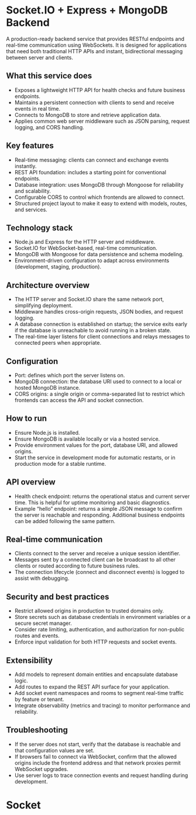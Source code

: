 # Socket.IO + Express + MongoDB Backend

A production-ready backend service that provides RESTful endpoints and real-time communication using WebSockets. It is designed for applications that need both traditional HTTP APIs and instant, bidirectional messaging between server and clients.

## What this service does
- Exposes a lightweight HTTP API for health checks and future business endpoints.
- Maintains a persistent connection with clients to send and receive events in real time.
- Connects to MongoDB to store and retrieve application data.
- Applies common web server middleware such as JSON parsing, request logging, and CORS handling.

## Key features
- Real-time messaging: clients can connect and exchange events instantly.
- REST API foundation: includes a starting point for conventional endpoints.
- Database integration: uses MongoDB through Mongoose for reliability and scalability.
- Configurable CORS to control which frontends are allowed to connect.
- Structured project layout to make it easy to extend with models, routes, and services.

## Technology stack
- Node.js and Express for the HTTP server and middleware.
- Socket.IO for WebSocket-based, real-time communication.
- MongoDB with Mongoose for data persistence and schema modeling.
- Environment-driven configuration to adapt across environments (development, staging, production).

## Architecture overview
- The HTTP server and Socket.IO share the same network port, simplifying deployment.
- Middleware handles cross-origin requests, JSON bodies, and request logging.
- A database connection is established on startup; the service exits early if the database is unreachable to avoid running in a broken state.
- The real-time layer listens for client connections and relays messages to connected peers when appropriate.

## Configuration
- Port: defines which port the server listens on.
- MongoDB connection: the database URI used to connect to a local or hosted MongoDB instance.
- CORS origins: a single origin or comma-separated list to restrict which frontends can access the API and socket connection.

## How to run
- Ensure Node.js is installed.
- Ensure MongoDB is available locally or via a hosted service.
- Provide environment values for the port, database URI, and allowed origins.
- Start the service in development mode for automatic restarts, or in production mode for a stable runtime.

## API overview
- Health check endpoint: returns the operational status and current server time. This is helpful for uptime monitoring and basic diagnostics.
- Example “hello” endpoint: returns a simple JSON message to confirm the server is reachable and responding. Additional business endpoints can be added following the same pattern.

## Real-time communication
- Clients connect to the server and receive a unique session identifier.
- Messages sent by a connected client can be broadcast to all other clients or routed according to future business rules.
- The connection lifecycle (connect and disconnect events) is logged to assist with debugging.

## Security and best practices
- Restrict allowed origins in production to trusted domains only.
- Store secrets such as database credentials in environment variables or a secure secret manager.
- Consider rate limiting, authentication, and authorization for non-public routes and events.
- Enforce input validation for both HTTP requests and socket events.

## Extensibility
- Add models to represent domain entities and encapsulate database logic.
- Add routes to expand the REST API surface for your application.
- Add socket event namespaces and rooms to segment real-time traffic by feature or tenant.
- Integrate observability (metrics and tracing) to monitor performance and reliability.

## Troubleshooting
- If the server does not start, verify that the database is reachable and that configuration values are set.
- If browsers fail to connect via WebSocket, confirm that the allowed origins include the frontend address and that network proxies permit WebSocket upgrades.
- Use server logs to trace connection events and request handling during development.
# Socket
